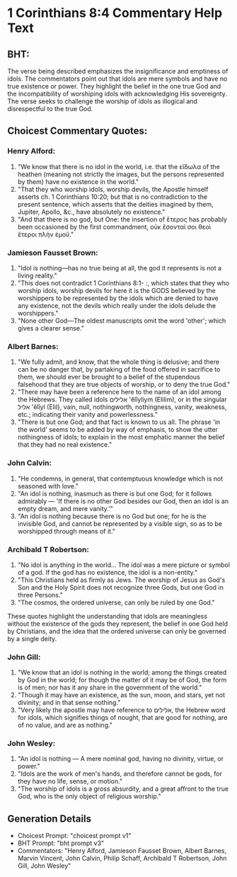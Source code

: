 # 1 Corinthians 8:4 Commentary Help Text

## BHT:
The verse being described emphasizes the insignificance and emptiness of idols. The commentators point out that idols are mere symbols and have no true existence or power. They highlight the belief in the one true God and the incompatibility of worshiping idols with acknowledging His sovereignty. The verse seeks to challenge the worship of idols as illogical and disrespectful to the true God.

## Choicest Commentary Quotes:
### Henry Alford:
1. "We know that there is no idol in the world, i.e. that the εἴδωλα of the heathen (meaning not strictly the images, but the persons represented by them) have no existence in the world."
2. "That they who worship idols, worship devils, the Apostle himself asserts ch. 1 Corinthians 10:20; but that is no contradiction to the present sentence, which asserts that the deities imagined by them, Jupiter, Apollo, &c., have absolutely no existence."
3. "And that there is no god, but One: the insertion of ἕτερος has probably been occasioned by the first commandment, οὐκ ἔσονταί σοι θεοὶ ἕτεροι πλὴν ἐμοῦ."

### Jamieson Fausset Brown:
1. "Idol is nothing—has no true being at all, the god it represents is not a living reality."
2. "This does not contradict 1 Corinthians 8:1- :, which states that they who worship idols, worship devils for here it is the GODS believed by the worshippers to be represented by the idols which are denied to have any existence, not the devils which really under the idols delude the worshippers."
3. "None other God—The oldest manuscripts omit the word 'other'; which gives a clearer sense."

### Albert Barnes:
1. "We fully admit, and know, that the whole thing is delusive; and there can be no danger that, by partaking of the food offered in sacrifice to them, we should ever be brought to a belief of the stupendous falsehood that they are true objects of worship, or to deny the true God."
2. "There may have been a reference here to the name of an idol among the Hebrews. They called idols אלילים 'ĕlı̂yliym (Elilim), or in the singular אליל 'ĕlı̂yl (Elil}, vain, null, nothingworth, nothingness, vanity, weakness, etc.; indicating their vanity and powerlessness."
3. "There is but one God; and that fact is known to us all. The phrase 'in the world' seems to be added by way of emphasis, to show the utter nothingness of idols; to explain in the most emphatic manner the belief that they had no real existence."

### John Calvin:
1. "He condemns, in general, that contemptuous knowledge which is not seasoned with love."
2. "An idol is nothing, inasmuch as there is but one God; for it follows admirably — 'If there is no other God besides our God, then an idol is an empty dream, and mere vanity.'"
3. "An idol is nothing because there is no God but one; for he is the invisible God, and cannot be represented by a visible sign, so as to be worshipped through means of it."

### Archibald T Robertson:
1. "No idol is anything in the world... The idol was a mere picture or symbol of a god. If the god has no existence, the idol is a non-entity."
2. "This Christians held as firmly as Jews. The worship of Jesus as God's Son and the Holy Spirit does not recognize three Gods, but one God in three Persons."
3. "The cosmos, the ordered universe, can only be ruled by one God."

These quotes highlight the understanding that idols are meaningless without the existence of the gods they represent, the belief in one God held by Christians, and the idea that the ordered universe can only be governed by a single deity.

### John Gill:
1. "We know that an idol is nothing in the world; among the things created by God in the world; for though the matter of it may be of God, the form is of men; nor has it any share in the government of the world."
2. "Though it may have an existence, as the sun, moon, and stars, yet not divinity; and in that sense nothing."
3. "Very likely the apostle may have reference to אלילים, the Hebrew word for idols, which signifies things of nought, that are good for nothing, are of no value, and are as nothing."

### John Wesley:
1. "An idol is nothing — A mere nominal god, having no divinity, virtue, or power."
2. "Idols are the work of men's hands, and therefore cannot be gods, for they have no life, sense, or motion."
3. "The worship of idols is a gross absurdity, and a great affront to the true God, who is the only object of religious worship."


## Generation Details
- Choicest Prompt: "choicest prompt v1"
- BHT Prompt: "bht prompt v3"
- Commentators: "Henry Alford, Jamieson Fausset Brown, Albert Barnes, Marvin Vincent, John Calvin, Philip Schaff, Archibald T Robertson, John Gill, John Wesley"
